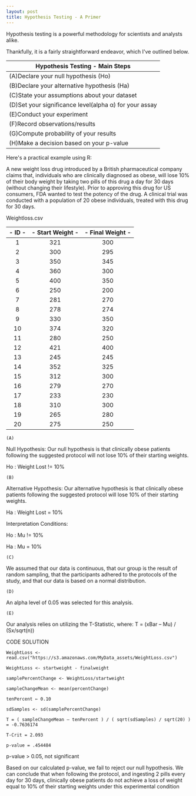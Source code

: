 ```yaml
---
layout: post
title: Hypothesis Testing - A Primer
---
```


Hypothesis testing is a powerful methodology for scientists and analysts alike. 

Thankfully, it is a fairly straightforward endeavor, which I've outlined below. 


|          Hypothesis Testing - Main Steps              |
|-------------------------------------------------------|
|(A)Declare your null hypothesis (Ho)                   |
|(B)Declare your alternative hypothesis (Ha)            |
|(C)State your assumptions about your dataset           |
|(D)Set your significance level(alpha α) for your assay |
|(E)Conduct your experiment                             |
|(F)Record observations/results                         |
|(G)Compute probability of your results                 |
|(H)Make a decision based on your p-value               |



Here's a practical example using R:

A new weight loss drug introduced by a British pharmaceutical company claims that, individuals who are clinically diagnosed as obese,
will lose 10% of their body weight by taking two pills of this drug a day for 30 days (without changing their lifestyle). 
Prior to approving this drug for US consumers, FDA wanted to test the potency of the drug. 
A clinical trial was conducted with a population of 20 obese individuals, treated with this drug for 30 days. 


Weightloss.csv

|- ID - |- Start Weight -|-  Final Weight -|
|:---:|:--------------:|:-------------:|
|1  |     321      |    300     |
|2  |     300      |    295     |
|3  |     350      |    345     |
|4  |     360      |    300     |
|5  |     400      |    350     |
|6  |     250      |    200     |
|7  |     281      |    270     |
|8  |     278      |    274     |
|9  |     330      |    350     |
|10 |     374      |    320     |
|11 |     280      |    250     |
|12 |     421      |   400      |
|13 |     245      |    245     |
|14 |     352      |    325     |
|15 |     312      |    300     |
|16 |     279      |    270     |
|17 |     233      |    230     |
|18 |     310      |    300     |
|19 |     265      |    280     |
|20 |     275      |    250     |



`(A)`

Null Hypothesis:
Our null hypothesis is that clinically obese patients following the suggested protocol will not lose 10% of their starting weights.

Ho : Weight Lost != 10%

`(B)`

Alternative Hypothesis:
Our alternative hypothesis is that clinically obese patients following the suggested protocol will lose 10% of their starting weights.

Ha : Weight Lost  = 10%

Interpretation Conditions:

Ho : Mu != 10%

Ha : Mu = 10%

`(C)`

We assumed that our data is continuous, that our group is the result of random sampling, 
that the participants adhered to the protocols of the study, and that our data is based on a normal distribution. 

`(D)`

An alpha level of 0.05 was selected for this analysis.

`(E)`

Our analysis relies on utilizing the T-Statistic, where:
T = (xBar – Mu) / (Sx/sqrt(n))


   CODE SOLUTION

   `WeightLoss <- read.csv("https://s3.amazonaws.com/MyData_assets/WeightLoss.csv")`
   
   `WeightLoss <- startweight - finalweight` 
   
   `samplePercentChange <- WeightLoss/startweight`
   
   `sampleChangeMean <- mean(percentChange)`
   
   `tenPercent ← 0.10`
   
   `sdSamples <- sd(samplePercentChange)`
   
   `T = ( sampleChangeMean – tenPercent ) / ( sqrt(sdSamples) / sqrt(20) )
     = -0.7636174` 
   
   `T-Crit = 2.093`
   
   `p-value = .454484` 
   
   p-value > 0.05, not significant
   
  
 
 Based on our calculated p-value, we fail to reject our null hypothesis. 
 We can conclude that when following the protocol, and ingesting 2 pills every day for 30 days, clinically obese 
 patients do not achieve a loss of weight equal to 10% of their starting weights under this experimental condition
